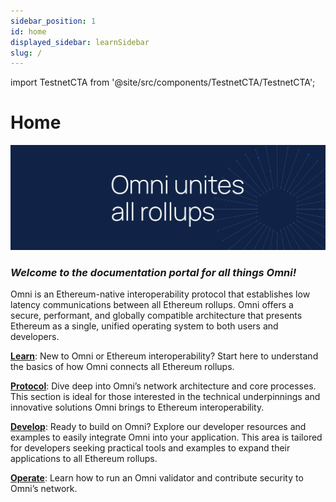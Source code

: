```yaml
---
sidebar_position: 1
id: home
displayed_sidebar: learnSidebar
slug: /
---
```


import TestnetCTA from '@site/src/components/TestnetCTA/TestnetCTA';

# Home

![omni banner](../static/img/omni-banner.png)

### _Welcome to the documentation portal for all things Omni!_

Omni is an Ethereum-native interoperability protocol that establishes low latency communications between all Ethereum rollups. Omni offers a secure, performant, and globally compatible architecture that presents Ethereum as a single, unified operating system to both users and developers.

[**Learn**](./learn/introduction/introduction.md): New to Omni or Ethereum interoperability? Start here to understand the basics of how Omni connects all Ethereum rollups.

[**Protocol**](./protocol/introduction/introduction.md): Dive deep into Omni’s network architecture and core processes. This section is ideal for those interested in the technical underpinnings and innovative solutions Omni brings to Ethereum interoperability.

[**Develop**](./develop/contracts.md): Ready to build on Omni? Explore our developer resources and examples to easily integrate Omni into your application. This area is tailored for developers seeking practical tools and examples to expand their applications to all Ethereum rollups.

[**Operate**](./operate/introduction/introduction.md): Learn how to run an Omni validator and contribute security to Omni’s network.

<TestnetCTA />
